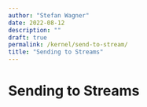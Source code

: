 ```yaml
---
author: "Stefan Wagner"
date: 2022-08-12
description: ""
draft: true
permalink: /kernel/send-to-stream/
title: "Sending to Streams"
---
```


# Sending to Streams

